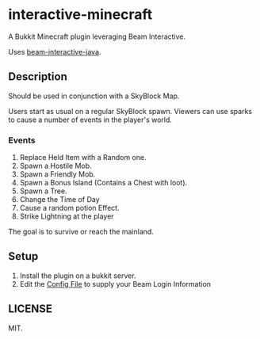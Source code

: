 # interactive-minecraft

A Bukkit Minecraft plugin leveraging Beam Interactive.

Uses [beam-interactive-java](https://github.com/WatchBeam/beam-interactive-java).

## Description

Should be used in conjunction with a SkyBlock Map.

Users start as usual on a regular SkyBlock spawn. Viewers can use sparks to cause a number of events in the player's world.

### Events
1. Replace Held Item with a Random one.
2. Spawn a Hostile Mob.
3. Spawn a Friendly Mob.
4. Spawn a Bonus Island (Contains a Chest with loot).
5. Spawn a Tree.
6. Change the Time of Day
7. Cause a random potion Effect.
8. Strike Lightning at the player

The goal is to survive or reach the mainland.

## Setup
1. Install the plugin on a bukkit server.
2. Edit the [Config File](src/main/resources/config.yml) to supply your Beam Login Information


## LICENSE

MIT.
